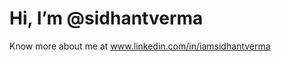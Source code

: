 # Hi, I’m @sidhantverma
Know more about me at www.linkedin.com/in/iamsidhantverma
<!---
sidhantverma/sidhantverma is a ✨ special ✨ repository because its `README.md` (this file) appears on your GitHub profile.
You can click the Preview link to take a look at your changes.
--->

